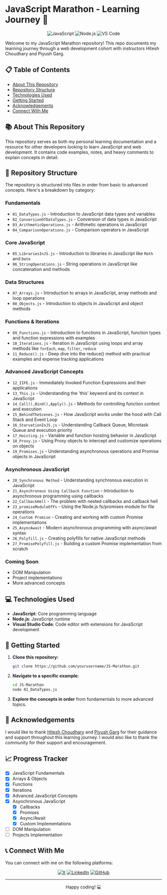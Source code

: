 # JavaScript Marathon - Learning Journey 🚀

<div align="center">
  <img src="https://img.shields.io/badge/JavaScript-F7DF1E?style=for-the-badge&logo=javascript&logoColor=black" alt="JavaScript">
  <img src="https://img.shields.io-badge/Node.js-43853D?style=for-the-badge&logo=node.js&logoColor=white" alt="Node.js">
  <img src="https://img.shields.io/badge/VSCode-007ACC?style=for-the-badge&logo=visual-studio-code&logoColor=white" alt="VS Code">
</div>

Welcome to my JavaScript Marathon repository! This repo documents my learning journey through a web development cohort with instructors Hitesh Choudhary and Piyush Garg.

## 📋 Table of Contents

- [About This Repository](#-about-this-repository)
- [Repository Structure](#-repository-structure)
- [Technologies Used](#-technologies-used)
- [Getting Started](#-getting-started)
- [Acknowledgements](#-acknowledgements)
- [Connect With Me](#-connect-with-me)

## 📚 About This Repository

This repository serves as both my personal learning documentation and a resource for other developers looking to learn JavaScript and web development. It contains code examples, notes, and heavy comments to explain concepts in detail.

## 📁 Repository Structure

The repository is structured into files in order from basic to advanced concepts. Here's a breakdown by category:

### Fundamentals

- `01_DataTypes.js` - Introduction to JavaScript data types and variables
- `02_ConversionOfDataTypes.js` - Conversion of data types in JavaScript
- `03_ArithmeticOperations.js` - Arithmetic operations in JavaScript
- `04_ComparisonOperations.js` - Comparison operators in JavaScript

### Core JavaScript

- `05_LibrariesInJS.js` - Introduction to libraries in JavaScript like `Math` and `Date`
- `06_StringOperations.js` - String operations in JavaScript like concatenation and methods

### Data Structures

- `07_Arrays.js` - Introduction to arrays in JavaScript, array methods and loop operations
- `08_Objects.js` - Introduction to objects in JavaScript and object methods

### Functions & Iterations

- `09_Functions.js` - Introduction to functions in JavaScript, function types and function expressions with examples
- `10_Iterations.js` - Iteration in JavaScript using loops and array methods like `forEach`, `map`, `filter`, `reduce`
- `11_Reduce().js` - Deep dive into the reduce() method with practical examples and expense tracking applications

### Advanced JavaScript Concepts

- `12_IIFE.js` - Immediately Invoked Function Expressions and their applications
- `13_This.js` - Understanding the 'this' keyword and its context in JavaScript
- `14_Call(),Bind(),Apply().js` - Methods for controlling function context and execution
- `15_BehindTheScenes.js` - How JavaScript works under the hood with Call Stack and Event Loop
- `16_StarvationInJS.js` - Understanding Callback Queue, Microtask Queue and execution priority
- `17_Hoisting.js` - Variable and function hoisting behavior in JavaScript
- `18_Proxy.js` - Using Proxy objects to intercept and customize operations on objects
- `19_Promises.js` - Understanding asynchronous operations and Promise objects in JavaScript

### Asynchronous JavaScript

- `20_Synchronous Method` - Understanding synchronous execution in JavaScript
- `21_Asynchronous Using Callback Function` - Introduction to asynchronous programming using callbacks
- `22_CallbackHell` - The problem with nested callbacks and callback hell
- `23_promiseModuleOfFs` - Using the Node.js fs/promises module for file operations
- `24_Custom Promise` - Creating and working with custom Promise implementations
- `25_AsyncAwait` - Modern asynchronous programming with async/await syntax
- `26_Polyfill.js` - Creating polyfills for native JavaScript methods
- `27_PromisePolyfill.js` - Building a custom Promise implementation from scratch

### Coming Soon

- DOM Manipulation
- Project implementations
- More advanced concepts

## 💻 Technologies Used

- **JavaScript**: Core programming language
- **Node.js**: JavaScript runtime
- **Visual Studio Code**: Code editor with extensions for JavaScript development

## 🚦 Getting Started

1. **Clone this repository:**

   ```bash
   git clone https://github.com/yourusername/JS-Marathon.git
   ```

2. **Navigate to a specific example:**

   ```bash
   cd JS-Marathon
   node 01_DataTypes.js
   ```

3. **Explore the concepts in order** from fundamentals to more advanced topics.

## 🙏 Acknowledgements

I would like to thank [Hitesh Choudhary](https://x.com/Hiteshdotcom) and [Piyush Garg](https://x.com/piyushgarg_dev) for their guidance and support throughout this learning journey. I would also like to thank the community for their support and encouragement.

## 📈 Progress Tracker

- [x] JavaScript Fundamentals
- [x] Arrays & Objects
- [x] Functions
- [x] Iterations
- [x] Advanced JavaScript Concepts
- [x] Asynchronous JavaScript
  - [x] Callbacks
  - [x] Promises
  - [x] Async/Await
  - [x] Custom Implementations
- [ ] DOM Manipulation
- [ ] Projects Implementation

## 📞 Connect With Me

You can connect with me on the following platforms:

<div align="center">
  <a href="https://x.com/maheshwarisaga4"><img src="https://img.shields.io/badge/X-000000?style=for-the-badge&logo=x&logoColor=white" alt="X"></a>
  <a href="https://www.linkedin.com/in/sagar-maheshwari-1m/"><img src="https://img.shields.io/badge/LinkedIn-0077B5?style=for-the-badge&logo=linkedin&logoColor=white" alt="LinkedIn"></a>
  <a href="https://github.com/sagar-1m"><img src="https://img.shields.io/badge/GitHub-100000?style=for-the-badge&logo=github&logoColor=white" alt="GitHub"></a>
</div>

---

<div align="center">
  <p>Happy coding! 💻</p>
</div>
